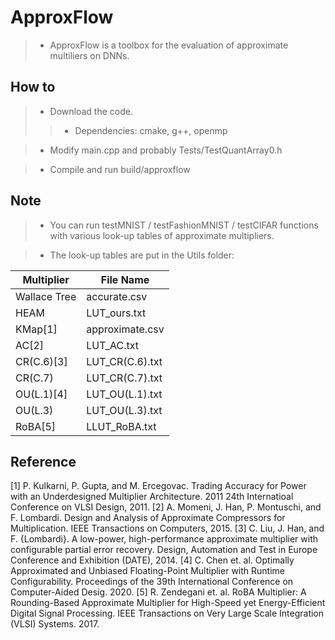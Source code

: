 # ApproxFlow

>* ApproxFlow is a toolbox for the evaluation of approximate multiliers on DNNs. 

## How to

>* Download the code. 
>>* Dependencies: cmake, g++, openmp

>* Modify main.cpp and probably Tests/TestQuantArray0.h

>* Compile and run build/approxflow

## Note

>* You can run testMNIST / testFashionMNIST / testCIFAR functions with various look-up tables of approximate multipliers. 

>* The look-up tables are put in the Utils folder: 

|  Multiplier | File Name  |
|  ----  | ----  |
| Wallace Tree | accurate.csv |
| HEAM         | LUT_ours.txt |
| KMap\[1\]         | approximate.csv |
| AC\[2\]           | LUT_AC.txt |
| CR(C.6)\[3\]      | LUT_CR(C.6).txt |
| CR(C.7)      | LUT_CR(C.7).txt |
| OU(L.1)\[4\]      | LUT_OU(L.1).txt |
| OU(L.3)      | LUT_OU(L.3).txt |
| RoBA\[5\]         | LLUT_RoBA.txt |

## Reference

\[1\] P. Kulkarni, P. Gupta, and M. Ercegovac. Trading Accuracy for Power with an Underdesigned Multiplier Architecture. 2011 24th Internatioal Conference on VLSI Design, 2011. 
\[2\] A. Momeni, J. Han, P. Montuschi, and F. Lombardi. Design and Analysis of Approximate Compressors for Multiplication. IEEE Transactions on Computers, 2015. 
\[3\] C. Liu, J. Han, and F. {Lombardi}. A low-power, high-performance approximate multiplier with configurable partial error recovery. Design, Automation and Test in Europe Conference and Exhibition (DATE), 2014. 
\[4\] C. Chen et. al. Optimally Approximated and Unbiased Floating-Point Multiplier with Runtime Configurability. Proceedings of the 39th International Conference on Computer-Aided Desig. 2020. 
\[5\] R. Zendegani et. al. RoBA Multiplier: A Rounding-Based Approximate Multiplier for High-Speed yet Energy-Efficient Digital Signal Processing. IEEE Transactions on Very Large Scale Integration (VLSI) Systems. 2017. 
